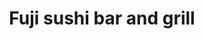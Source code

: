 ---
layout: place
title: "Fuji sushi bar and grill"
permalink: /south-carolina/summerville/fuji-sushi-bar-and-grill.html
stateAbbr: SC
stateName: South Carolina
cityName: Summerville
seo:
  name: "Fuji sushi bar and grill"
  type: Restaurant
  links: http://www.fujicharleston.com/
description: "Fuji sushi bar and grill serves delicious sushi in Summerville, South Carolina. Try fresh Japanese dishes for a great dining experience. "
place_id: ChIJg-5tGtaK_ogRC6B2CouqNyc
photos:
  - name: >-
      places/ChIJg-5tGtaK_ogRC6B2CouqNyc/photos/AeeoHcL4PjaOGcc592sYl_TH5Jn7xG0351ikAa28MeESsLyAdkZz2PsSevorxfrZKlXDE6Iu9nxU-4MWvO4qlbrPBtYV1nuKksbULDWitOn69-IT_f8D6nP6Yd6SHeyQIr_n6lOQeJ37MkD0M3UJ8hjzKYvggXJXq9LztXFoDMlMHfc5ro7BHxBHYduPBGwvU5Ll-XmH0fBnvS6sTj3Dcj_eFeZon7B4gpIg6anL10s3vVrCCU93-8kgVPj4j6f6eczXh9PD7Zxb6bS6VNp4cpxzviefCv-4vu0bZGU5IAapfhGcfBh9IvU1ENcIOTEFmlgh4V1Lxk8ybP0d53oT_fPSxmziIi042Ujtza9FSVyTKBOjJF_VG4DbFm8Pnp8vtpCSk0A5LowNEJgZWaZxGLeM2T8GpZPAyQ3RaN-6b64bsafXjmg
    widthPx: 4032
    heightPx: 3024
    authorAttributions:
      - displayName: Evan Guthrie
        uri: https://maps.google.com/maps/contrib/108715078108737755494
        photoUri: >-
          https://lh3.googleusercontent.com/a-/ALV-UjUwjfUaTbhM2FvN7HgW9qADZ2ryoFkEW6MdUibF0Uqk93_jMr3u=s100-p-k-no-mo
    flagContentUri: >-
      https://www.google.com/local/imagery/report/?cb_client=maps_api_places.places_api&image_key=!1e10!2sCIHM0ogKEICAgIDm5NrhgAE&hl=en-US
    googleMapsUri: >-
      https://www.google.com/maps/place//data=!3m4!1e2!3m2!1sCIHM0ogKEICAgIDm5NrhgAE!2e10!4m2!3m1!1s0x88fe8ad61a6dee83:0x2737aa8b0a76a00b
  - name: >-
      places/ChIJg-5tGtaK_ogRC6B2CouqNyc/photos/AeeoHcLIK31itZAA2ZknodAzLDs3P1yh-V9LDYrFLnv6JVGg5gaUGHXPHnJpQM6YozPFMXnygdvihAXevrL0IeZSox1QKpU1I7PqirWi3t4KDPJGoAW3CQW8M_Ozca6KUndEFORLiFHjnhP8XfRb-s1kzUOkPSzAvXAEzZEO0ES1zoCzVQ0yxIOccB-xGxvW8vMGgDbuqGhWC_wtSighkX7Rsq676eWxihv_ruex7k5WG4otaP9aioZxlR8ooIARpEFUHl0beHWnHT7AANOPvrkjnQ_lB6RE2PdNi2ONEk3mDM_OeQ
    widthPx: 800
    heightPx: 800
    authorAttributions:
      - displayName: Fuji sushi bar and grill
        uri: https://maps.google.com/maps/contrib/103373161407540532446
        photoUri: >-
          https://lh3.googleusercontent.com/a-/ALV-UjXkMR28HXgLHtSt3LOTxT-XyPOS0Sn2F7VHYpgYcpGZ-eikKzc=s100-p-k-no-mo
    flagContentUri: >-
      https://www.google.com/local/imagery/report/?cb_client=maps_api_places.places_api&image_key=!1e10!2sAF1QipPbCJ0QvsrJVTV4OJkz3TGXDfjWBV-vNnGuv01m&hl=en-US
    googleMapsUri: >-
      https://www.google.com/maps/place//data=!3m4!1e2!3m2!1sAF1QipPbCJ0QvsrJVTV4OJkz3TGXDfjWBV-vNnGuv01m!2e10!4m2!3m1!1s0x88fe8ad61a6dee83:0x2737aa8b0a76a00b
  - name: >-
      places/ChIJg-5tGtaK_ogRC6B2CouqNyc/photos/AeeoHcJdY0bgzOCavhVzSjdrUYucvA8Eqt1bcbsIIMKEpQ-s2M0ppsUhqAi--rOp24YUb7QGElgHvsI1UTC9i-4qY0949t1gVdF_cI8rsJ_qWTFfc512c5e9eGy8l8P9cNbFV1jKj1FF5RNpT47SEJLN8S3lPkqasA9NROnfNx3XPBCKY7dSq32ghPGlqH5sG-mWhqDZrLx1_6Di6OhwNH2gApeFPD8zvUTpPk4xHqKZN-wnK0S2BC6Tlu6tVZSkvpn-My7M57AZB2Z58Pp1PbjBJQK8xFDWjVby5HV2-F-Fymk-e_bcQu6J9WeOVJR1Uxo_Q0lop36n3NrkM995M7wa6vTFyWJyWDHrMZdJmcQ5w2wpT_NJHcEzrxXm0IxW_V3Q6b-C5ca5Ciy4RuLpsFec3OEZEeJwyksZQ_fGJmykhbAtn1Li
    widthPx: 4800
    heightPx: 3600
    authorAttributions:
      - displayName: Anastasiia H
        uri: https://maps.google.com/maps/contrib/116015479254516418840
        photoUri: >-
          https://lh3.googleusercontent.com/a-/ALV-UjWNvWmpFNeyXmr5xQ_k87CDOFbnT_QbqSZw9bmsGe_ryLLJVxdr=s100-p-k-no-mo
    flagContentUri: >-
      https://www.google.com/local/imagery/report/?cb_client=maps_api_places.places_api&image_key=!1e10!2sCIHM0ogKEICAgMDQgqmq_wE&hl=en-US
    googleMapsUri: >-
      https://www.google.com/maps/place//data=!3m4!1e2!3m2!1sCIHM0ogKEICAgMDQgqmq_wE!2e10!4m2!3m1!1s0x88fe8ad61a6dee83:0x2737aa8b0a76a00b
  - name: >-
      places/ChIJg-5tGtaK_ogRC6B2CouqNyc/photos/AeeoHcIbqJahuw1Ql87s2grI7BfmRNfWzOwFKk2x55DsGTVrwIMftt8FCy-cnSmlv--2daXi8x7Uwqu1O15qw3gYTp9BzLpz_-5o456oreQzjxjSjGpZkejcAKHpau9i8bZfmPjNrRHuW52Noco2wh-O2ESmQ8hf4dbRu-0GWOtuKvotXsKISKH2YGYyBfduqvlt3PoS7Y87Q38RfQpjVyJ_q9vaquxKD1_RRpBKA5h5hmx_KQzgRP2GiwGzmQyLTojJiLYroR1d-G8xjR-tQiXCel1dibF7MElIFj-rbbzWu8NRC78gMlTWwJMg6tbJ0qMK1o4wIUibTYEEGEx70-QKaGldDKkGgj8sF7mNC_DZrV_vRkgeVbH_OX4E971pTriLDQyUC71iRCr_0RQdUrRgVXcH_MPhij5xJggfU9zFqWU
    widthPx: 3072
    heightPx: 4080
    authorAttributions:
      - displayName: Paul McManigal
        uri: https://maps.google.com/maps/contrib/116608613981600103822
        photoUri: >-
          https://lh3.googleusercontent.com/a-/ALV-UjW14z2MQ99y4c7LoE__w8JaMLgGYM5yKhC3qF9s05OYC2kvK7Zl=s100-p-k-no-mo
    flagContentUri: >-
      https://www.google.com/local/imagery/report/?cb_client=maps_api_places.places_api&image_key=!1e10!2sCIHM0ogKEICAgMDIuK6scw&hl=en-US
    googleMapsUri: >-
      https://www.google.com/maps/place//data=!3m4!1e2!3m2!1sCIHM0ogKEICAgMDIuK6scw!2e10!4m2!3m1!1s0x88fe8ad61a6dee83:0x2737aa8b0a76a00b
  - name: >-
      places/ChIJg-5tGtaK_ogRC6B2CouqNyc/photos/AeeoHcJADPxXrMhNW7WjcLXiINvRvs0HYlgbLDMwCeId3Wwe2MhY0E_415Wu2stQhuJVtQ2Yf47Juj5BU6yrW7S0Nv_JNSSwhzdBhAUstETpMY1jjva78nEvM-_dkv9sb6Mfk8e687xah_n5ypUsWDB1JKAk0Y1_3f_Gc3nEhQ_iSaQXP1grroqW1KuaYvOAtHZlcpSGUX6idLHJqSI9ZnNL_3x56nYUeNHHcZ5OFBi1Vz92OY0kn9wx6wJK0jW5QcpMKrAKxU6IYOjrrQ2xBrfLk1LPD39cfXc1OUa5DFd09HXy-Q
    widthPx: 800
    heightPx: 800
    authorAttributions:
      - displayName: Fuji sushi bar and grill
        uri: https://maps.google.com/maps/contrib/103373161407540532446
        photoUri: >-
          https://lh3.googleusercontent.com/a-/ALV-UjXkMR28HXgLHtSt3LOTxT-XyPOS0Sn2F7VHYpgYcpGZ-eikKzc=s100-p-k-no-mo
    flagContentUri: >-
      https://www.google.com/local/imagery/report/?cb_client=maps_api_places.places_api&image_key=!1e10!2sAF1QipOh0ojZdUw_ROT-TGwNplQg9PFbnWtq-cNHncND&hl=en-US
    googleMapsUri: >-
      https://www.google.com/maps/place//data=!3m4!1e2!3m2!1sAF1QipOh0ojZdUw_ROT-TGwNplQg9PFbnWtq-cNHncND!2e10!4m2!3m1!1s0x88fe8ad61a6dee83:0x2737aa8b0a76a00b
  - name: >-
      places/ChIJg-5tGtaK_ogRC6B2CouqNyc/photos/AeeoHcJUxaagbgPFAdp5elchZzaGdwHgXbntYDZqKcmdOW9SV9DeFJojX8hqzrjASHzIyRqCM-FNFiJAKdkyovWxKzAh5vuw_IFU_Ja7ZOMOPHp0iPB0q_9yxTaznOeHRiGqTBMvnX6nXDLDGXhVcaI8GW7_kuRU9IMVQWWmKprPED9iJRjqdiBINMvZtA2iZJYFrlsPbi_M5Ha5hJhEpVKDifa7-L8A9P5R_aFZs4YGZwpyZsdE49MdBKtMCUVydnbdZ2QoFFI-Mn8EydvL8hYk6PNPsnTkBQdy2W4A3759te46pr_ho4iakhan9Wp-W_rbS8_gbcNlwzF2273UJNAayW0_7Zu4v9fk_sZWAmeYvGHdunFFd3e8dJ1nYRD_8J63f1FsGAPFcQpVN9kPxXWiVzY2AOCHfzo2t5yw_imFb2BsEOwaIB2Kd5Jg_2Dthas3
    widthPx: 3000
    heightPx: 4000
    authorAttributions:
      - displayName: Steff Eee
        uri: https://maps.google.com/maps/contrib/115365376837855779576
        photoUri: >-
          https://lh3.googleusercontent.com/a-/ALV-UjWmd2z44hPp4jbbP1bv8fKsIfadC3cbbNpdei45eZ6EPrXN2tw=s100-p-k-no-mo
    flagContentUri: >-
      https://www.google.com/local/imagery/report/?cb_client=maps_api_places.places_api&image_key=!1e10!2sCIABIhAA3ireqT2awWedNvYACenj&hl=en-US
    googleMapsUri: >-
      https://www.google.com/maps/place//data=!3m4!1e2!3m2!1sCIABIhAA3ireqT2awWedNvYACenj!2e10!4m2!3m1!1s0x88fe8ad61a6dee83:0x2737aa8b0a76a00b
  - name: >-
      places/ChIJg-5tGtaK_ogRC6B2CouqNyc/photos/AeeoHcK9DHZoWGxkInvRQCCWHsYAhCNpu2fU-711TBwyKZYb0iZcww1dEWCw3mWMaHfG_K5kA7aEIPQPrhIwGFuhMFvjPPmeFq87CgsZrQeFHsYevANTPMdsBMsKNWTzeYgrSONnCEdShkhtZC5Mn5-4k3Acg9nh3Z4_XuSd8R7eU5ew1WeVXwnin1usLesq4BYBEqLEqzX4PpmLpFpKnlSQaybFmUO03Qg9sorZikLsF9CMlss32sF5Im5ab-RjjlEQwyXZW_3tROHNybarn5NPcKjRrW6Z2yRi9bKlKVNQEdf3Ig
    widthPx: 800
    heightPx: 800
    authorAttributions:
      - displayName: Fuji sushi bar and grill
        uri: https://maps.google.com/maps/contrib/103373161407540532446
        photoUri: >-
          https://lh3.googleusercontent.com/a-/ALV-UjXkMR28HXgLHtSt3LOTxT-XyPOS0Sn2F7VHYpgYcpGZ-eikKzc=s100-p-k-no-mo
    flagContentUri: >-
      https://www.google.com/local/imagery/report/?cb_client=maps_api_places.places_api&image_key=!1e10!2sAF1QipPgm2NFN6hALnygZUqoc0HhjRl2HWG6sYlJBF5i&hl=en-US
    googleMapsUri: >-
      https://www.google.com/maps/place//data=!3m4!1e2!3m2!1sAF1QipPgm2NFN6hALnygZUqoc0HhjRl2HWG6sYlJBF5i!2e10!4m2!3m1!1s0x88fe8ad61a6dee83:0x2737aa8b0a76a00b
  - name: >-
      places/ChIJg-5tGtaK_ogRC6B2CouqNyc/photos/AeeoHcItXddCs01N00JlNl0eahWJiIXZFvMCrgtOZMMZw9dhvxF3q81Lje8kW-QoD1eC3iW2eRzjUsaLR2cLqY-lma6z8_FWhIIdw7_dhk8QHbsniKxRdbOs-H0N7sDdKoijdiXnvdHkiNE8sLk9XG-hxpQVWeefvVTnznrJKD79A4ylD7OJky1JeztDtStUNDJKDuIIGgmCCExvJPm-BkmZMfKHvhRlBKaTQ4_WXwYzask4jRX4IHfQy8OU6adSLRDwEtLuCqKBZ1vS2deYlfwOGW9uwfI5oLqCDF9i0-Hj0z8y9zMjLh8qMcRUNcVfuq1hSIpF4GQAEaXHlgCbm0FjL8341C4Yvv-meiFfaP-Q3BkTWbrAS-dDT-Kk90s1xe7xAg4OvECoudL7_ZDblTOB1VMqZLnb1VnX7l_YyjzPMIJ-iuM
    widthPx: 4032
    heightPx: 3024
    authorAttributions:
      - displayName: Jay DiDonna
        uri: https://maps.google.com/maps/contrib/102620787817444406259
        photoUri: >-
          https://lh3.googleusercontent.com/a-/ALV-UjWG_5pJl1TVV0oA9dTYh04C7tX7xpsmq6nw-4fjfvFhKeTnd-ym=s100-p-k-no-mo
    flagContentUri: >-
      https://www.google.com/local/imagery/report/?cb_client=maps_api_places.places_api&image_key=!1e10!2sCIHM0ogKEICAgID8peHpsQE&hl=en-US
    googleMapsUri: >-
      https://www.google.com/maps/place//data=!3m4!1e2!3m2!1sCIHM0ogKEICAgID8peHpsQE!2e10!4m2!3m1!1s0x88fe8ad61a6dee83:0x2737aa8b0a76a00b
  - name: >-
      places/ChIJg-5tGtaK_ogRC6B2CouqNyc/photos/AeeoHcLcK6uDfMH-q9-PKgMTpZFyaiIdWhRM2cVsnK32gsfF-DBCpkOd9mqwtfkfRY24XsGxpmV6PfolPefbon6pIDlZwNvn-2PoZv6m0DlpAhUVf-gWAPNbIe5LN4DJqcHtpBxrvNxq31SnLxOlmlB5KK-olIxfhlk36q3A8upgoh0vaN4UFkL7cqx8kHIBVDB9rEJvRpq7P25zE0fuAS3yvM1UvqDzVwS_oSCVBfvowkWxbmgmPtH7jF1J1cTECIKdYnYV8F6NUWISIBHp5OuMdfmpe-tSzqvCjOJ11yWtCe_MTXMta12ebTTqyrCQNUJOqqfHf08UKRM-vXNWGmTgYgfRNdwvpj28lxfMNohpF_ekOD8Dgih5YJDxSeDvEy07wEZkz_wfZvF7D6kKJRaYnhjggdGLwoQVyJ0uD8aGODaqyg
    widthPx: 4000
    heightPx: 3000
    authorAttributions:
      - displayName: Frayma Are
        uri: https://maps.google.com/maps/contrib/113010871316418606233
        photoUri: >-
          https://lh3.googleusercontent.com/a/ACg8ocIuXHGT6_hj1rWfUQ76NSJ0XImMM0z98w5xuB-7Qu285iJTlQ=s100-p-k-no-mo
    flagContentUri: >-
      https://www.google.com/local/imagery/report/?cb_client=maps_api_places.places_api&image_key=!1e10!2sCIHM0ogKEICAgIC344_NEg&hl=en-US
    googleMapsUri: >-
      https://www.google.com/maps/place//data=!3m4!1e2!3m2!1sCIHM0ogKEICAgIC344_NEg!2e10!4m2!3m1!1s0x88fe8ad61a6dee83:0x2737aa8b0a76a00b
  - name: >-
      places/ChIJg-5tGtaK_ogRC6B2CouqNyc/photos/AeeoHcJEPQfWINUXNt0RIR-9EX2inGYvmt8rpDodpx17wT0v3o_GDrD4EHmUX9RayJwfdsQpmEBrjuuUmy15SR9khFv4f1CNiClfgD6h5w2hq41LbOSZVIOmXgVM0ZRoPlUaWZ-JEVtn4kNRetJipp3pI_bTubxDWaD4jk6IsOc83LRYUTV8aLf8U4yz_15tC_41g2s4kaaMewvis5fybpcsSDZuT8uka8v0LSFg2pPLShUEbMLB20YsVDFPLYSbD81HwPrSeXOC30_3CUOEYw0Q6lMrPtcsSYfgDs16YwzwXkINbBDirsxjEfUcfqcNSYj5qWXBI52LC87MqHkO4YylQeAvBDSuG4HyHhXTZ0HP6w-YD-6Q4ZQ-bOTsUnuTpY3Hg753sfIK20TeT-OvKdD_jA8zSMw1NLTTCTaK8L_90ambHQ
    widthPx: 1171
    heightPx: 1143
    authorAttributions:
      - displayName: Kira McKenna
        uri: https://maps.google.com/maps/contrib/102569444641004911585
        photoUri: >-
          https://lh3.googleusercontent.com/a/ACg8ocIMY7dFHxtwrIlWbAD72Z62woQcyCl8S6Eu-ml5bfn1IxoubQ=s100-p-k-no-mo
    flagContentUri: >-
      https://www.google.com/local/imagery/report/?cb_client=maps_api_places.places_api&image_key=!1e10!2sCIHM0ogKEICAgMCA8srcFQ&hl=en-US
    googleMapsUri: >-
      https://www.google.com/maps/place//data=!3m4!1e2!3m2!1sCIHM0ogKEICAgMCA8srcFQ!2e10!4m2!3m1!1s0x88fe8ad61a6dee83:0x2737aa8b0a76a00b
address: 501 Front St, Summerville, SC 29486, USA
street: 501 Front St
city: Summerville
state: SC
zip: '29486'
country: USA
neighborhood: null
latitude: '33.041109'
longitude: '-80.142208'
accessibility_options:
  wheelchairAccessibleParking: true
  wheelchairAccessibleEntrance: true
  wheelchairAccessibleRestroom: true
  wheelchairAccessibleSeating: true
business_status: OPERATIONAL
name: Fuji sushi bar and grill
google_maps_links:
  directionsUri: >-
    https://www.google.com/maps/dir//''/data=!4m7!4m6!1m1!4e2!1m2!1m1!1s0x88fe8ad61a6dee83:0x2737aa8b0a76a00b!3e0
  placeUri: https://maps.google.com/?cid=2825914805350998027
  writeAReviewUri: >-
    https://www.google.com/maps/place//data=!4m3!3m2!1s0x88fe8ad61a6dee83:0x2737aa8b0a76a00b!12e1
  reviewsUri: >-
    https://www.google.com/maps/place//data=!4m4!3m3!1s0x88fe8ad61a6dee83:0x2737aa8b0a76a00b!9m1!1b1
  photosUri: >-
    https://www.google.com/maps/place//data=!4m3!3m2!1s0x88fe8ad61a6dee83:0x2737aa8b0a76a00b!10e5
primary_type: Sushi Restaurant
opening_hours:
  regular: null
  current: null
secondary_opening_hours:
  regular:
    weekdayDescriptions: null
    type: null
  current:
    weekdayDescriptions: null
    type: null
phone: (843) 879-9555
price_level: PRICE_LEVEL_MODERATE
price_range: $20 &ndash; $30
rating: '4.2'
rating_count: 737
website: http://www.fujicharleston.com/
reviews: null
parking_options: null
payment_options: null
allow_dogs: null
curbside_pickup: null
delivery: null
dine_in: null
good_for_children: null
good_for_groups: null
good_for_sports: null
live_music: null
menu_for_children: null
outdoor_seating: null
reservable: null
restroom: null
serves_beer: null
serves_breakfast: null
serves_brunch: null
serves_cocktails: null
serves_coffee: null
serves_dinner: null
serves_dessert: null
serves_lunch: null
serves_vegetarian_food: null
serves_wine: null
takeout: null
summary: null

---